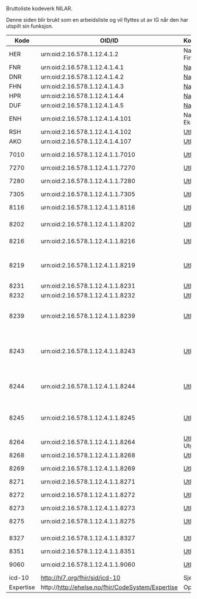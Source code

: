Bruttoliste kodeverk NILAR. 

Denne siden blir brukt som en arbeidsliste og vil flyttes ut av IG når den har utspilt sin funksjon. 

| Kode | OID/ID | Kommentar/lenke | Navn |
|------|--------|-----------------|------|
| HER | urn:oid:2.16.578.1.12.4.1.2 | NamingSystem. Finnes? |  |
| FNR | urn:oid:2.16.578.1.12.4.1.4.1 | [NamingSystem](https://github.com/HL7Norway/basisprofiler-r4/blob/master/NamingSystem/no-basis-fodselsnummer.namingsystem.xml) |  |
| DNR | urn:oid:2.16.578.1.12.4.1.4.2 | [NamingSystem](https://github.com/HL7Norway/basisprofiler-r4/blob/master/NamingSystem/no-basis-dnummer.namingsystem.xml) |  |
| FHN | urn:oid:2.16.578.1.12.4.1.4.3 | [NamingSystem](https://github.com/HL7Norway/basisprofiler-r4/blob/master/NamingSystem/no-basis-felleshjelpenummer.namingsystem.xml) |  |
| HPR | urn:oid:2.16.578.1.12.4.1.4.4 | [NamingSystem](https://github.com/HL7Norway/basisprofiler-r4/blob/master/NamingSystem/no-basis-helsepersonellnummer.namingsystem.xml) |  |
| DUF | urn:oid:2.16.578.1.12.4.1.4.5 | [NamingSystem](https://github.com/HL7Norway/basisprofiler-r4/blob/master/NamingSystem/no-basis-dufnummer.namingsystem.xml) |  |
| ENH | urn:oid:2.16.578.1.12.4.1.4.101 | NamingSystem? Ekstern? |  |
| RSH | urn:oid:2.16.578.1.12.4.1.4.102 | [Utkast FSH](https://github.com/HL7Norway/kodeverk/blob/main/input/fsh/namingsystems/no-basis-resh-id.fsh) |  |
| AKO | urn:oid:2.16.578.1.12.4.1.4.107 | [Utkast FSH](https://github.com/HL7Norway/kodeverk/blob/main/input/fsh/namingsystems/no-basis-apotekenes-konsesjonsnr.fsh) |  |
| 7010 | urn:oid:2.16.578.1.12.4.1.1.7010 | [Utkast FSH](https://github.com/HL7Norway/kodeverk/blob/main/input/fsh/codesystems/no-kodeverk-7010.fsh) | Norsk patologikodeverk |
| 7270 | urn:oid:2.16.578.1.12.4.1.1.7270 | [Utkast FSH](https://github.com/HL7Norway/kodeverk/blob/main/input/fsh/codesystems/no-kodeverk-7270.fsh) | NCRP |
| 7280 | urn:oid:2.16.578.1.12.4.1.1.7280 | [Utkast FSG](https://github.com/HL7Norway/kodeverk/blob/main/input/fsh/codesystems/no-kodeverk-7280.fsh) | Norsk laboratoriekodeverk |
| 7305 | urn:oid:2.16.578.1.12.4.1.1.7305 | [Utkast FSH](https://github.com/HL7Norway/kodeverk/blob/main/input/fsh/codesystems/no-kodeverk-7305.fsh) | Moderator |
| 8116 | urn:oid:2.16.578.1.12.4.1.1.8116 | [Utkast FSH](https://github.com/HL7Norway/kodeverk/blob/main/input/fsh/codesystems/no-kodeverk-8116.fsh) | ID-type for personer |
| 8202 | urn:oid:2.16.578.1.12.4.1.1.8202 | [Utkast FSH](https://github.com/HL7Norway/kodeverk/blob/main/input/fsh/codesystems/no-kodeverk-8202.fsh) | Type laboratoriemelding |
| 8216 | urn:oid:2.16.578.1.12.4.1.1.8216 | [Utkast FSH](https://github.com/HL7Norway/kodeverk/blob/main/input/fsh/codesystems/no-kodeverk-8216.fsh) | Kodeverk for cytologisk materiale |
| 8219 | urn:oid:2.16.578.1.12.4.1.1.8219 | [Utkast FSH](https://github.com/HL7Norway/kodeverk/blob/main/input/fsh/codesystems/no-kodeverk-8219.fsh) | Kodeverk for patologisk-anatomiske undersøkelser |
| 8231 | urn:oid:2.16.578.1.12.4.1.1.8231 | [Utkast FSH](https://github.com/HL7Norway/kodeverk/blob/main/input/fsh/codesystems/no-kodeverk-8231.fsh) | Type tekstsvar |
| 8232 | urn:oid:2.16.578.1.12.4.1.1.8232 | [Utkast FSH](https://github.com/HL7Norway/kodeverk/blob/main/input/fsh/codesystems/no-kodeverk-8232.fsh) | Forbehandling |
| 8239 | urn:oid:2.16.578.1.12.4.1.1.8239 | [Utkast FSH](https://github.com/HL7Norway/kodeverk/blob/main/input/fsh/codesystems/no-kodeverk-8239.fsh) | Forholdsoperatorer i svarrapportering av medisinske tjenester  |
| 8243 | urn:oid:2.16.578.1.12.4.1.1.8243 | [Utkast FSH](https://github.com/HL7Norway/kodeverk/blob/main/input/fsh/codesystems/no-kodeverk-8243.fsh) | Type tekstsvar i tekstlig resultat i svarrapportering av medisinske tjenester |
| 8244 | urn:oid:2.16.578.1.12.4.1.1.8244 | [Utkast FSH](https://github.com/HL7Norway/kodeverk/blob/main/input/fsh/codesystems/no-kodeverk-8244.fsh) | Avviksmarkør i svarrapportering av medisinske tjenester |
| 8245 | urn:oid:2.16.578.1.12.4.1.1.8245 | [Utkast FSH](https://github.com/HL7Norway/kodeverk/blob/main/input/fsh/codesystems/no-kodeverk-8245.fsh) | Status for resultat i svarrapportering av medisinske tjenester |
| 8264 | urn:oid:2.16.578.1.12.4.1.1.8264 | [Utkast FSH](https://github.com/HL7Norway/kodeverk/blob/main/input/fsh/codesystems/no-kodeverk-8264.fsh)<br/>Utgått.  | Tjenestekoder for timereservasjon |
| 8268 | urn:oid:2.16.578.1.12.4.1.1.8268 | [Utkast FSH](https://github.com/HL7Norway/kodeverk/blob/main/input/fsh/codesystems/no-kodeverk-8268.fsh) | Type identifikator |
| 8269 | urn:oid:2.16.578.1.12.4.1.1.8269 | [Utkast FSH](https://github.com/HL7Norway/kodeverk/blob/main/input/fsh/codesystems/no-kodeverk-8269.fsh) | Kommentar til svarrapport |
| 8271 | urn:oid:2.16.578.1.12.4.1.1.8271 | [Utkast FSH](https://github.com/HL7Norway/kodeverk/blob/main/input/fsh/codesystems/no-kodeverk-8271.fsh) | Resistens |
| 8272 | urn:oid:2.16.578.1.12.4.1.1.8272 | [Utkast FSH](https://github.com/HL7Norway/kodeverk/blob/main/input/fsh/codesystems/no-kodeverk-8272.fsh) | Anbefaling om ny undersøkelse |
| 8273 | urn:oid:2.16.578.1.12.4.1.1.8273 | [Utkast FSH](https://github.com/HL7Norway/kodeverk/blob/main/input/fsh/codesystems/no-kodeverk-8273.fsh) | Hastegrad |
| 8275 | urn:oid:2.16.578.1.12.4.1.1.8275 | [Utkast FSH](https://github.com/HL7Norway/kodeverk/blob/main/input/fsh/codesystems/no-kodeverk-8275.fsh) | Cytologisk materiale tatt med |
| 8327 | urn:oid:2.16.578.1.12.4.1.1.8327 | [Utkast FSH](https://github.com/HL7Norway/kodeverk/blob/main/input/fsh/codesystems/no-kodeverk-8327.fsh) | Offisiell personidentifikasjon |
| 8351 | urn:oid:2.16.578.1.12.4.1.1.8351 | [Utkast FSH](https://github.com/HL7Norway/kodeverk/blob/main/input/fsh/codesystems/no-kodeverk-8351.fsh) | Prøvemateriale |
| 9060 | urn:oid:2.16.578.1.12.4.1.1.9060 | [Utkast FSH](https://github.com/HL7Norway/kodeverk/blob/main/input/fsh/codesystems/no-kodeverk-9060.fsh) | Kategori helsepersonell |
| icd-10 | http://hl7.org/fhir/sid/icd-10 | Sjekk | |
| Expertise | http://http://ehelse.no/fhir/CodeSystem/Expertise | Opprett, sjekk| |